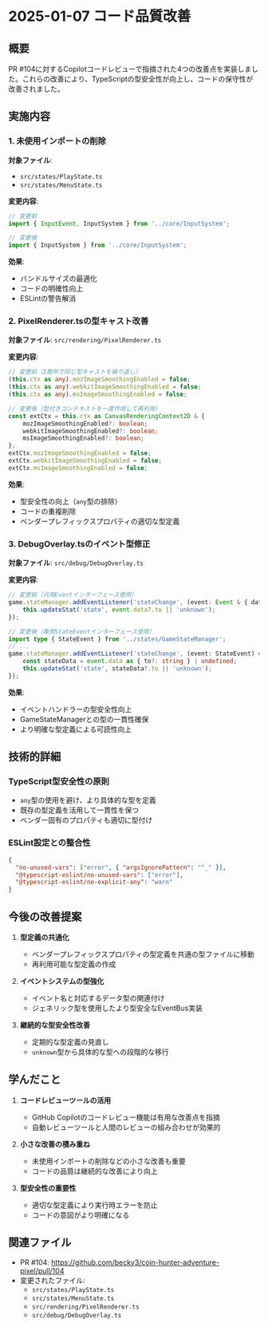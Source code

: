 # 2025-01-07 コード品質改善

## 概要
PR #104に対するCopilotコードレビューで指摘された4つの改善点を実装しました。これらの改善により、TypeScriptの型安全性が向上し、コードの保守性が改善されました。

## 実施内容

### 1. 未使用インポートの削除

**対象ファイル**: 
- `src/states/PlayState.ts`
- `src/states/MenuState.ts`

**変更内容**:
```typescript
// 変更前
import { InputEvent, InputSystem } from '../core/InputSystem';

// 変更後
import { InputSystem } from '../core/InputSystem';
```

**効果**:
- バンドルサイズの最適化
- コードの明確性向上
- ESLintの警告解消

### 2. PixelRenderer.tsの型キャスト改善

**対象ファイル**: `src/rendering/PixelRenderer.ts`

**変更内容**:
```typescript
// 変更前（3箇所で同じ型キャストを繰り返し）
(this.ctx as any).mozImageSmoothingEnabled = false;
(this.ctx as any).webkitImageSmoothingEnabled = false;
(this.ctx as any).msImageSmoothingEnabled = false;

// 変更後（型付きコンテキストを一度作成して再利用）
const extCtx = this.ctx as CanvasRenderingContext2D & { 
    mozImageSmoothingEnabled?: boolean;
    webkitImageSmoothingEnabled?: boolean;
    msImageSmoothingEnabled?: boolean;
};
extCtx.mozImageSmoothingEnabled = false;
extCtx.webkitImageSmoothingEnabled = false;
extCtx.msImageSmoothingEnabled = false;
```

**効果**:
- 型安全性の向上（`any`型の排除）
- コードの重複削除
- ベンダープレフィックスプロパティの適切な型定義

### 3. DebugOverlay.tsのイベント型修正

**対象ファイル**: `src/debug/DebugOverlay.ts`

**変更内容**:
```typescript
// 変更前（汎用Eventインターフェース使用）
game.stateManager.addEventListener('stateChange', (event: Event & { data?: { to?: string } }) => {
    this.updateStat('state', event.data?.to || 'unknown');
});

// 変更後（専用StateEventインターフェース使用）
import type { StateEvent } from '../states/GameStateManager';
// ...
game.stateManager.addEventListener('stateChange', (event: StateEvent) => {
    const stateData = event.data as { to?: string } | undefined;
    this.updateStat('state', stateData?.to || 'unknown');
});
```

**効果**:
- イベントハンドラーの型安全性向上
- GameStateManagerとの型の一貫性確保
- より明確な型定義による可読性向上

## 技術的詳細

### TypeScript型安全性の原則
- `any`型の使用を避け、より具体的な型を定義
- 既存の型定義を活用して一貫性を保つ
- ベンダー固有のプロパティも適切に型付け

### ESLint設定との整合性
```json
{
  "no-unused-vars": ["error", { "argsIgnorePattern": "^_" }],
  "@typescript-eslint/no-unused-vars": ["error"],
  "@typescript-eslint/no-explicit-any": "warn"
}
```

## 今後の改善提案

1. **型定義の共通化**
   - ベンダープレフィックスプロパティの型定義を共通の型ファイルに移動
   - 再利用可能な型定義の作成

2. **イベントシステムの型強化**
   - イベント名と対応するデータ型の関連付け
   - ジェネリック型を使用したより型安全なEventBus実装

3. **継続的な型安全性改善**
   - 定期的な型定義の見直し
   - `unknown`型から具体的な型への段階的な移行

## 学んだこと

1. **コードレビューツールの活用**
   - GitHub Copilotのコードレビュー機能は有用な改善点を指摘
   - 自動レビューツールと人間のレビューの組み合わせが効果的

2. **小さな改善の積み重ね**
   - 未使用インポートの削除などの小さな改善も重要
   - コードの品質は継続的な改善により向上

3. **型安全性の重要性**
   - 適切な型定義により実行時エラーを防止
   - コードの意図がより明確になる

## 関連ファイル
- PR #104: https://github.com/becky3/coin-hunter-adventure-pixel/pull/104
- 変更されたファイル:
  - `src/states/PlayState.ts`
  - `src/states/MenuState.ts`
  - `src/rendering/PixelRenderer.ts`
  - `src/debug/DebugOverlay.ts`
